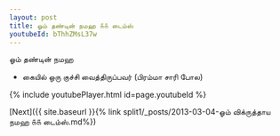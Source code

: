 ```yaml
---
layout: post
title: ஓம் தண்டின் நமஹ ௧௧ டைம்ஸ்
youtubeId: bThhZMsL37w
---
```

 
 
 ஓம் தண்டின் நமஹ  
 
 -  கையில் ஒரு குச்சி வைத்திருப்பவர் (பிரம்மா சாரி போல) 
 
  
 
  
 
 
 
 
 
 


{% include youtubePlayer.html id=page.youtubeId %}
 
[Next]({{ site.baseurl }}{% link  split1/_posts/2013-03-04-ஓம் விக்ருத்தாய நமஹ ௧௧ டைம்ஸ்.md%})
 
